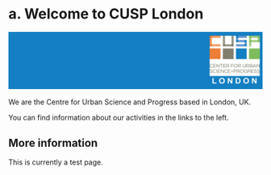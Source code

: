# a. Welcome to CUSP London
![CUSP London Logo](./assets/CUSPbanner_300.jpg)

We are the Centre for Urban Science and Progress based in London, UK.

You can find information about our activities in the links to the left.

## More information
This is currently a test page.
 
